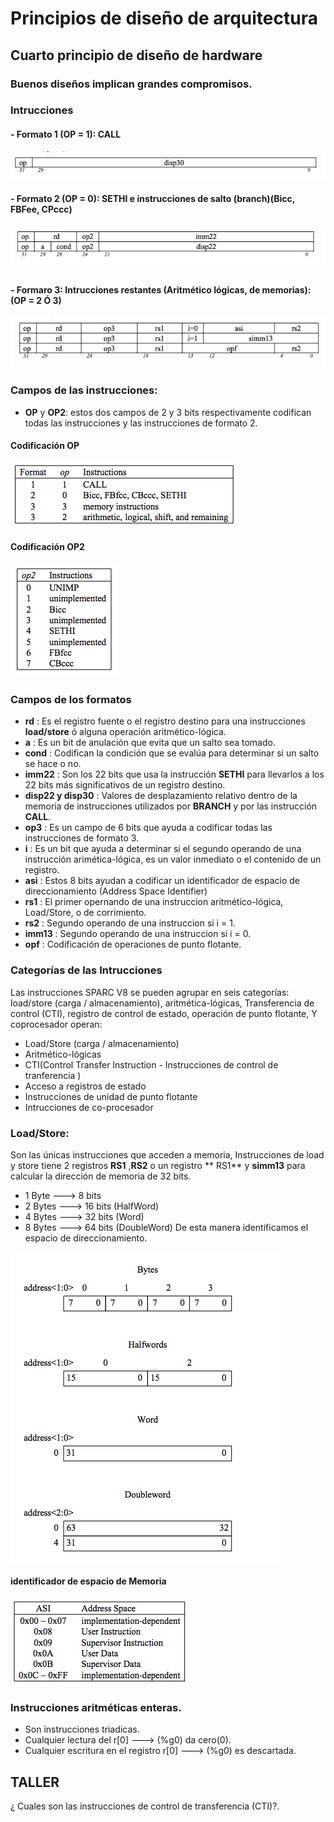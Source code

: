 # Principios de diseño de arquitectura
## Cuarto principio de diseño de hardware
### Buenos diseños implican grandes compromisos.
### Intrucciones
#### - Formato 1 (**OP = 1**): CALL


![Formato 1](./images/formato1.png "Formato1")

#### - Formato 2 (**OP = 0**): **SETHI** e instrucciones de salto (**branch**)(**Bicc, FBFee, CPccc**)
![Formato 2](./images/formato2.png "Formato2")

#### - Formaro 3: Intrucciones restantes (Aritmético lógicas, de memorias): (**OP = 2 Ó 3**)
![Formato 3](./images/formato3.png "Formato1")

### Campos de las instrucciones:
- **OP** y **OP2**: estos dos campos de 2 y 3 bits respectivamente codifican todas las instrucciones y las instrucciones de formato 2.

#### Codificación **OP**
![op](./images/op.png "Codificación OP")
#### Codificación **OP2**
![op2](./images/op2.png "Codificación OP2")
### Campos de los formatos
+ **rd** : Es el registro fuente o el registro destino para una instrucciones **load/store** ó alguna operación aritmético-lógica.
+ **a** : Es un bit de anulación que evita que un salto sea tomado.
+ **cond** : Codifican la condición que se evalúa para determinar si un salto se hace o no.
+ **imm22** : Son los 22 bits que usa la instrucción **SETHI** para llevarlos a los 22 bits más significativos de un registro destino.
+ **disp22 y disp30** : Valores de desplazamiento relativo dentro de la memoria de instrucciones utilizados por **BRANCH** y por las instrucción **CALL**.
+ **op3** : Es un campo de 6 bits que ayuda a codificar todas las instrucciones de formato 3.
+ **i** : Es un bit que ayuda a determinar si el segundo operando de una instrucción arimética-lógica, es un valor inmediato o el contenido de un registro.
+ **asi** : Estos 8 bits ayudan a codificar un identificador de espacio de direccionamiento (Address Space Identifier)
+ **rs1** : El primer opernando de una instruccion aritmético-lógica, Load/Store, o de corrimiento.
+ **rs2** : Segundo operando de una instruccion si i = 1.
+ **imm13** : Segundo operando de una instruccion si i = 0.
+ **opf** : Codificación de operaciones de punto flotante.

### Categorías de las Intrucciones
Las instrucciones SPARC V8 se pueden agrupar en seis categorías: load/store (carga / almacenamiento), aritmética-lógicas,
Transferencia de control (CTI), registro de control de estado, operación de punto flotante,
Y coprocesador operan:  

+ Load/Store (carga / almacenamiento)
+ Aritmético-lógicas
+ CTI(Control Transfer Instruction - Instrucciones de control de tranferencia )
+ Acceso a registros de estado
+ Instrucciones de unidad de punto flotante
+ Intrucciones de co-procesador

### Load/Store:

Son las únicas instrucciones que acceden a memoria, Instrucciones de load y store
tiene 2 registros **RS1** ,**RS2** o un registro ** RS1** y **simm13** para calcular la dirección de memoria de 32 bits.
+ 1 Byte ---> 8 bits
+ 2 Bytes ---> 16 bits (HalfWord)
+ 4 Bytes ---> 32 bits (Word)
+ 8 Bytes ---> 64 bits (DoubleWord)
De esta manera identificamos el espacio de direccionamiento.

![Address](./images/address.png "Direccionamiento de memoria")

#### identificador de espacio de Memoria


![AddressIdentifier](./images/addressIdentifier.png " espacio de direccionamiento de memoria")

### Instrucciones aritméticas enteras.

+ Son instrucciones triadicas.
+ Cualquier lectura del r[0] ---> (%g0) da cero(0).
+ Cualquier escritura en el registro r[0] ---> (%g0) es descartada.


## TALLER
¿ Cuales son las instrucciones de control de transferencia (CTI)?.

